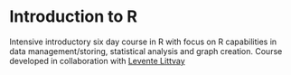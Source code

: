 # Introduction to R


Intensive introductory six day course in R with focus on R capabilities in  data management/storing, statistical
analysis and graph creation. Course developed in collaboration with [Levente Littvay](https://people.ceu.edu/levente_littvay)
